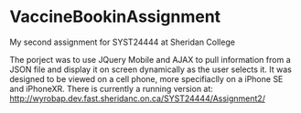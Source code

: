 # VaccineBookinAssignment
My second assignment for SYST24444 at Sheridan College

The porject was to use JQuery Mobile and AJAX to pull information from a JSON file and display it on screen dynamically as the user selects it.
It was designed to be viewed on a cell phone, more specifiaclly on a iPhone SE and iPhoneXR.
There is currently a running version at: http://wyrobap.dev.fast.sheridanc.on.ca/SYST24444/Assignment2/
